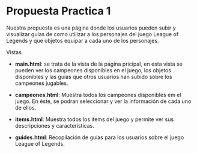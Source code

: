 # Propuesta Practica 1

Nuestra propuesta es una página donde los usuarios pueden subir y visualizar guías de como utilizar a los personajes del juego League of Legends y que objetos equipar a cada uno de los personajes.

Vistas.
* **main.html**: se trata de la vista de la página pricipal, en esta vista se pueden ver los campeones disponibles en el juego, los objetos disponibles y las guias que otros usuarios han subido sobre los campeones jugables. 

* **campeones.html**: Muestra todos los campeones disponibles em el juego. En éste, se podran seleccionar y ver la información de cada uno de ellos.

* **items.html**: Muestra todos los items del juego y permite ver sus descripciones y características.

* **guides.html**: Recopilación de guías para los usuarios sobre el juego League of Legends.
